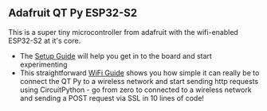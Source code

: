 ## Adafruit QT Py ESP32-S2 ##

This is a super tiny microcontroller from adafruit with the wifi-enabled ESP32-S2 at it's core.

- The [Setup Guide](https://github.com/mynah22/microLiftoff/tree/main/qtpy-esp32s2/setup.md) will help you get in to the board and start experimenting
- This straightforward [WiFi Guide](https://github.com/mynah22/microLiftoff/tree/main/qtpy-esp32s2/wifi.md) shows you how simple it can really be to connect the QT Py to a wireless network and start sending http requests using CircuitPython - go from zero to connected to a wireless network and sending a POST request via SSL in 10 lines of code!